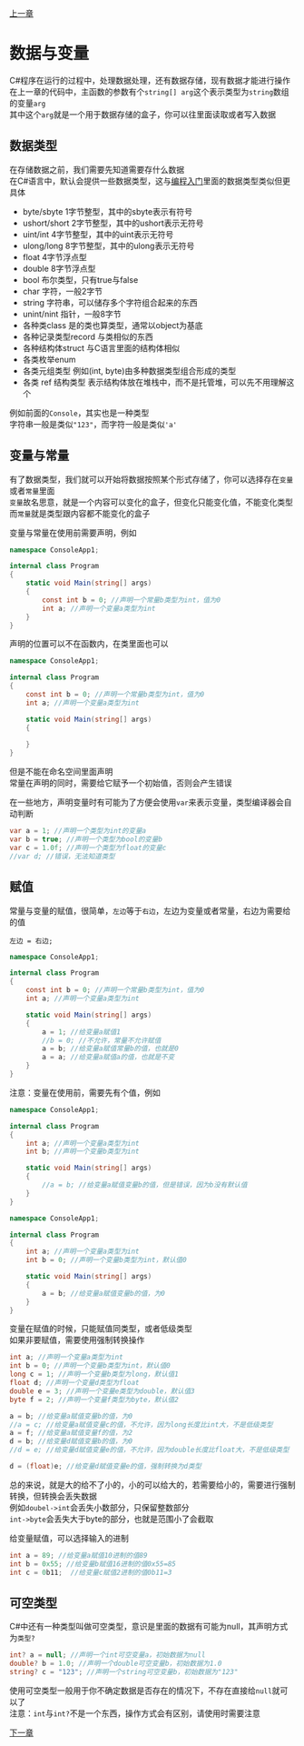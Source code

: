 [上一章](./page3.md)

# 数据与变量

C#程序在运行的过程中，处理数据处理，还有数据存储，现有数据才能进行操作  
在上一章的代码中，主函数的参数有个`string[] arg`这个表示类型为`string`数组的变量`arg`  
其中这个`arg`就是一个用于数据存储的盒子，你可以往里面读取或者写入数据  

## 数据类型

在存储数据之前，我们需要先知道需要存什么数据  
在C#语言中，默认会提供一些数据类型，这与[编程入门](../guide4/README.md#数据类型)里面的数据类型类似但更具体  
- byte/sbyte 1字节整型，其中的sbyte表示有符号  
- ushort/short 2字节整型，其中的ushort表示无符号  
- uint/int 4字节整型，其中的uint表示无符号  
- ulong/long 8字节整型，其中的ulong表示无符号  
- float 4字节浮点型
- double 8字节浮点型
- bool 布尔类型，只有true与false
- char 字符，一般2字节
- string 字符串，可以储存多个字符组合起来的东西
- unint/nint 指针，一般8字节
- 各种类class 是的类也算类型，通常以object为基底
- 各种记录类型record 与类相似的东西
- 各种结构体struct 与C语言里面的结构体相似
- 各类枚举enum
- 各类元组类型 例如(int, byte)由多种数据类型组合形成的类型
- 各类 ref 结构类型 表示结构体放在堆栈中，而不是托管堆，可以先不用理解这个

例如前面的`Console`，其实也是一种类型  
字符串一般是类似`"123"`，而字符一般是类似`'a'`

## 变量与常量

有了数据类型，我们就可以开始将数据按照某个形式存储了，你可以选择存在`变量`或者`常量`里面  
`变量`故名思意，就是一个内容可以变化的盒子，但变化只能变化值，不能变化类型  
而`常量`就是类型跟内容都不能变化的盒子  

变量与常量在使用前需要声明，例如
```c#
namespace ConsoleApp1;

internal class Program
{
    static void Main(string[] args)
    {
        const int b = 0; //声明一个常量b类型为int，值为0
        int a; //声明一个变量a类型为int
    }
}
```
声明的位置可以不在函数内，在类里面也可以  
```C#
namespace ConsoleApp1;

internal class Program
{
    const int b = 0; //声明一个常量b类型为int，值为0
    int a; //声明一个变量a类型为int

    static void Main(string[] args)
    {
        
    }
}
```
但是不能在命名空间里面声明  
常量在声明的同时，需要给它赋予一个初始值，否则会产生错误  

在一些地方，声明变量时有可能为了方便会使用`var`来表示变量，类型编译器会自动判断  
```C#
var a = 1; //声明一个类型为int的变量a
var b = true; //声明一个类型为bool的变量b
var c = 1.0f; //声明一个类型为float的变量c
//var d; //错误，无法知道类型
```

## 赋值

常量与变量的赋值，很简单，`左边`等于`右边`，左边为变量或者常量，右边为需要给的值
```
左边 = 右边;
```

```C#
namespace ConsoleApp1;

internal class Program
{
    const int b = 0; //声明一个常量b类型为int，值为0
    int a; //声明一个变量a类型为int

    static void Main(string[] args)
    {
        a = 1; //给变量a赋值1
        //b = 0; //不允许，常量不允许赋值
        a = b; //给变量a赋值常量b的值，也就是0
        a = a; //给变量a赋值a的值，也就是不变
    }
}
```
注意：变量在使用前，需要先有个值，例如
```C#
namespace ConsoleApp1;

internal class Program
{
    int a; //声明一个变量a类型为int
    int b; //声明一个变量b类型为int

    static void Main(string[] args)
    {
        //a = b; //给变量a赋值变量b的值，但是错误，因为b没有默认值
    }
}
```
```C#
namespace ConsoleApp1;

internal class Program
{
    int a; //声明一个变量a类型为int
    int b = 0; //声明一个变量b类型为int，默认值0

    static void Main(string[] args)
    {
        a = b; //给变量a赋值变量b的值，为0
    }
}
```
变量在赋值的时候，只能赋值同类型，或者低级类型  
如果非要赋值，需要使用强制转换操作
```C#
int a; //声明一个变量a类型为int
int b = 0; //声明一个变量b类型为int，默认值0
long c = 1; //声明一个变量b类型为long，默认值1
float d; //声明一个变量d类型为float
double e = 3; //声明一个变量e类型为double，默认值3
byte f = 2; //声明一个变量f类型为byte，默认值2

a = b; //给变量a赋值变量b的值，为0
//a = c; //给变量a赋值变量c的值，不允许，因为long长度比int大，不是低级类型
a = f; //给变量a赋值变量f的值，为2
d = b; //给变量d赋值变量b的值，为0
//d = e; //给变量d赋值变量e的值，不允许，因为double长度比float大，不是低级类型

d = (float)e; //给变量d赋值变量e的值，强制转换为d类型
```
总的来说，就是大的给不了小的，小的可以给大的，若需要给小的，需要进行强制转换，但转换会丢失数据  
例如`doubel->int`会丢失小数部分，只保留整数部分  
`int->byte`会丢失大于byte的部分，也就是范围小了会截取  

给变量赋值，可以选择输入的进制
```C#
int a = 89; //给变量a赋值10进制的值89
int b = 0x55; //给变量b赋值16进制的值0x55=85
int c = 0b11;  //给变量c赋值2进制的值0b11=3
```

## 可空类型

C#中还有一种类型叫做可空类型，意识是里面的数据有可能为null，其声明方式为`类型?`
```C#
int? a = null; //声明一个int可空变量a，初始数据为null
double? b = 1.0; //声明一个double可空变量b，初始数据为1.0
string? c = "123"; //声明一个string可空变量b，初始数据为"123"
```
使用可空类型一般用于你不确定数据是否存在的情况下，不存在直接给`null`就可以了  
注意：`int`与`int?`不是一个东西，操作方式会有区别，请使用时需要注意  

[下一章](./page5.md)